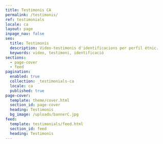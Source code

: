 ```yaml
---
title: Testimonis CA
permalink: /testimonis/
ref: testimonials
locale: ca
layout: page
inpage_nav: false
seo:
  title: Testimonis
  description: Video-testimonis d'identificacions per perfil étnic.
  keywords: video, testimoni, identificació
sections:
  - page-cover
  - feed
pagination:
  enabled: true
  collection: _testimonials-ca
  locale: ca
  published: true
page-cover:
  template: theme/cover.html
  section_id: page-cover
  heading: Testimonis
  bg_image: /uploads/bannerC.jpg
feed:
  template: testimonials/feed.html
  section_id: feed
  heading: Testimonis
---
```

